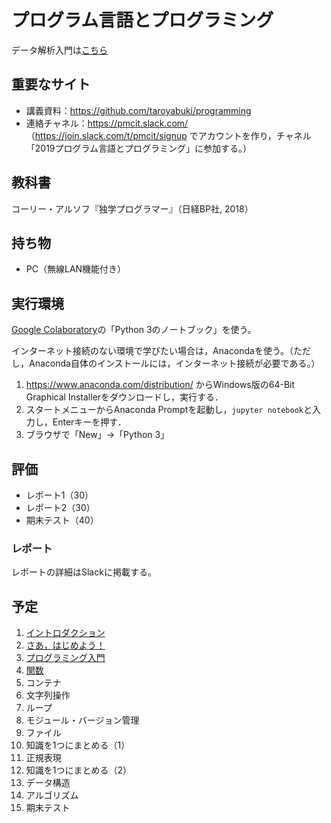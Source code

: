 # プログラム言語とプログラミング

データ解析入門は[こちら](https://github.com/taroyabuki/analysis)

## 重要なサイト

* 講義資料：https://github.com/taroyabuki/programming
* 連絡チャネル：https://pmcit.slack.com/ （https://join.slack.com/t/pmcit/signup でアカウントを作り，チャネル「2019プログラム言語とプログラミング」に参加する。）

## 教科書

コーリー・アルソフ『独学プログラマー』（日経BP社, 2018）

## 持ち物

* PC（無線LAN機能付き）

## 実行環境

[Google Colaboratory](https://research.google.com/colaboratory/)の「Python 3のノートブック」を使う。

インターネット接続のない環境で学びたい場合は，Anacondaを使う。（ただし，Anaconda自体のインストールには，インターネット接続が必要である。）

1. https://www.anaconda.com/distribution/ からWindows版の64-Bit Graphical Installerをダウンロードし，実行する．
1. スタートメニューからAnaconda Promptを起動し，`jupyter notebook`と入力し，Enterキーを押す．
1. ブラウザで「New」→「Python 3」

## 評価

* レポート1（30）
* レポート2（30）
* 期末テスト（40）

### レポート

レポートの詳細はSlackに掲載する。

## 予定

1. [イントロダクション](01_introduction.md)
1. [さあ，はじめよう！](02_getting_started.md)
1. [プログラミング入門](03_introduction_to_programming.md)
1. [関数](04_functions.md)
1. コンテナ
1. 文字列操作
1. ループ
1. モジュール・バージョン管理
1. ファイル
1. 知識を1つにまとめる（1）
1. 正規表現
1. 知識を1つにまとめる（2）
1. データ構造
1. アルゴリズム
1. 期末テスト
